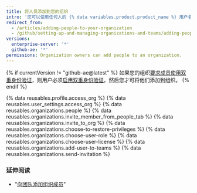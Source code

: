 ```yaml
---
title: 将人员添加到您的组织
intro: '您可以使用任何人的 {% data variables.product.product_name %} 用户名或电子邮件地址使其成为组织的成员。'
redirect_from:
  - /articles/adding-people-to-your-organization
  - /github/setting-up-and-managing-organizations-and-teams/adding-people-to-your-organization
versions:
  enterprise-server: '*'
  github-ae: '*'
permissions: Organization owners can add people to an organization.
---
```


{% if currentVersion != "github-ae@latest" %}
如果您的组织[要求成员使用双重身份验证](/articles/requiring-two-factor-authentication-in-your-organization)，则用户必须[启用双重身份验证](/articles/securing-your-account-with-two-factor-authentication-2fa)，然后您才可将他们添加到组织。
{% endif %}

{% data reusables.profile.access_org %}
{% data reusables.user_settings.access_org %}
{% data reusables.organizations.people %}
{% data reusables.organizations.invite_member_from_people_tab %}
{% data reusables.organizations.invite_to_org %}
{% data reusables.organizations.choose-to-restore-privileges %}
{% data reusables.organizations.choose-user-role %}
{% data reusables.organizations.choose-user-license %}
{% data reusables.organizations.add-user-to-teams %}
{% data reusables.organizations.send-invitation %}

### 延伸阅读
- "[向团队添加组织成员](/articles/adding-organization-members-to-a-team)"
